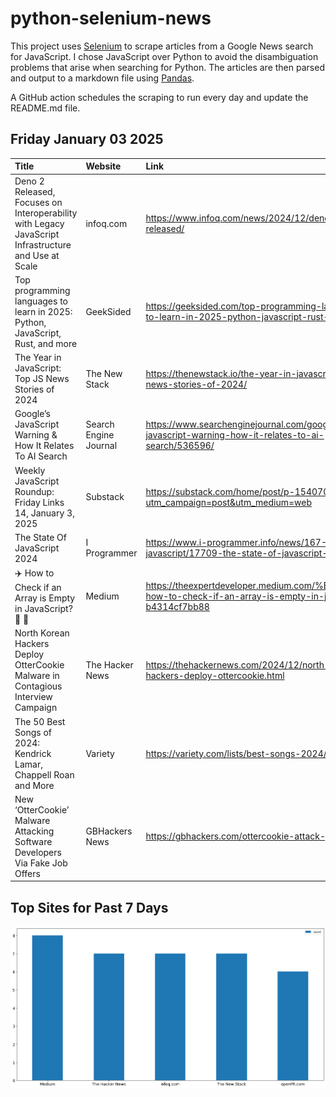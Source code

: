 # python-selenium-news

This project uses [Selenium](https://www.seleniumhq.org/) to scrape articles from a Google News search for JavaScript.
I chose JavaScript over Python to avoid the disambiguation problems that arise when searching for Python.
The articles are then parsed and output to a markdown file using [Pandas](https://pandas.pydata.org/).

A GitHub action schedules the scraping to run every day and update the README.md file.

## Friday January 03 2025


| Title                                                                                               | Website               | Link                                                                                                         |
|:----------------------------------------------------------------------------------------------------|:----------------------|:-------------------------------------------------------------------------------------------------------------|
| Deno 2 Released, Focuses on Interoperability with Legacy JavaScript Infrastructure and Use at Scale | infoq.com             | https://www.infoq.com/news/2024/12/deno-2-released/                                                          |
| Top programming languages to learn in 2025: Python, JavaScript, Rust, and more                      | GeekSided             | https://geeksided.com/top-programming-languages-to-learn-in-2025-python-javascript-rust-and-more             |
| The Year in JavaScript: Top JS News Stories of 2024                                                 | The New Stack         | https://thenewstack.io/the-year-in-javascript-top-js-news-stories-of-2024/                                   |
| Google’s JavaScript Warning & How It Relates To AI Search                                           | Search Engine Journal | https://www.searchenginejournal.com/googles-javascript-warning-how-it-relates-to-ai-search/536596/           |
| Weekly JavaScript Roundup: Friday Links 14, January 3, 2025                                         | Substack              | https://substack.com/home/post/p-154070343?utm_campaign=post&utm_medium=web                                  |
| The State Of JavaScript 2024                                                                        | I Programmer          | https://www.i-programmer.info/news/167-javascript/17709-the-state-of-javascript-2024.html                    |
| ✈️ How to Check if an Array is Empty in JavaScript? 🚀 🔐                                             | Medium                | https://theexpertdeveloper.medium.com/%EF%B8%8F-how-to-check-if-an-array-is-empty-in-javascript-b4314cf7bb88 |
| North Korean Hackers Deploy OtterCookie Malware in Contagious Interview Campaign                    | The Hacker News       | https://thehackernews.com/2024/12/north-korean-hackers-deploy-ottercookie.html                               |
| The 50 Best Songs of 2024: Kendrick Lamar, Chappell Roan and More                                   | Variety               | https://variety.com/lists/best-songs-2024/                                                                   |
| New ‘OtterCookie’ Malware Attacking Software Developers Via Fake Job Offers                         | GBHackers News        | https://gbhackers.com/ottercookie-attack-job-offers/                                                         |
## Top Sites for Past 7 Days

![Graph of Top Sites](https://raw.githubusercontent.com/dan-mba/python-selenium-news/main/last-week.png)
